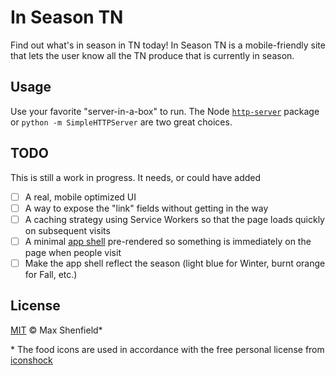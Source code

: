 # In Season TN
Find out what's in season in TN today! In Season TN is a mobile-friendly site that lets the user know all the TN produce
that is currently in season.

## Usage
Use your favorite "server-in-a-box" to run. The Node [`http-server`](https://www.npmjs.com/package/http-server) package or `python -m SimpleHTTPServer` are two great choices.

## TODO
This is still a work in progress. It needs, or could have added

- [ ] A real, mobile optimized UI
- [ ] A way to expose the "link" fields without getting in the way
- [ ] A caching strategy using Service Workers so that the page loads quickly on subsequent visits
- [ ] A minimal [app shell](https://developers.google.com/web/fundamentals/getting-started/your-first-progressive-web-app/step-01?hl=en) pre-rendered so something is immediately on the page when people visit
- [ ] Make the app shell reflect the season (light blue for Winter, burnt orange for Fall, etc.)

## License
[MIT](https://opensource.org/licenses/MIT) © Max Shenfield*

\* The food icons are used in accordance with the free personal license from [iconshock](http://www.iconshock.com/flat-icons/food-icons/)
